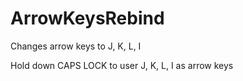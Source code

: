 # ArrowKeysRebind
Changes arrow keys to J, K, L, I 

Hold down CAPS LOCK to user J, K, L, I as arrow keys
